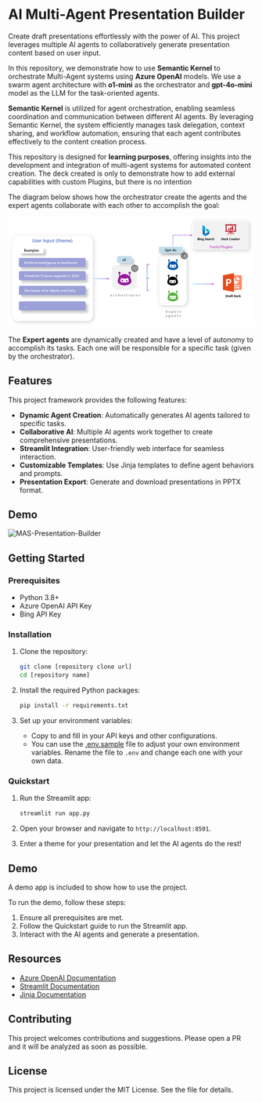 # AI Multi-Agent Presentation Builder

Create draft presentations effortlessly with the power of AI. This project leverages multiple AI agents to collaboratively generate presentation content based on user input. 

In this repository, we demonstrate how to use **Semantic Kernel** to orchestrate Multi-Agent systems using **Azure OpenAI** models. We use a swarm agent architecture with **o1-mini** as the orchestrator and **gpt-4o-mini** model as the LLM for the task-oriented agents.

**Semantic Kernel** is utilized for agent orchestration, enabling seamless coordination and communication between different AI agents. By leveraging Semantic Kernel, the system efficiently manages task delegation, context sharing, and workflow automation, ensuring that each agent contributes effectively to the content creation process.

This repository is designed for **learning purposes**, offering insights into the development and integration of multi-agent systems for automated content creation.
The deck created is only to demonstrate how to add external capabilities with custom Plugins, but there is no intention 

The diagram below shows how the orchestrator create the agents and the expert agents collaborate with each other to accomplish the goal:

![MAS-Presentation-Builder](https://raw.githubusercontent.com/Azure-Samples/ai-multi-agent-presentation-builder/main/images/mas-orchestrator-deck-builder.png)

The **Expert agents** are dynamically created and have a level of autonomy to accomplish its tasks. Each one will be responsible for a specific task (given by the orchestrator).

## Features

This project framework provides the following features:

* **Dynamic Agent Creation**: Automatically generates AI agents tailored to specific tasks.
* **Collaborative AI**: Multiple AI agents work together to create comprehensive presentations.
* **Streamlit Integration**: User-friendly web interface for seamless interaction.
* **Customizable Templates**: Use Jinja templates to define agent behaviors and prompts.
* **Presentation Export**: Generate and download presentations in PPTX format.

## Demo
![MAS-Presentation-Builder](images/mas-presentation-builder.gif)

## Getting Started

### Prerequisites

- Python 3.8+
- Azure OpenAI API Key
- Bing API Key

### Installation

1. Clone the repository:
    ```sh
    git clone [repository clone url]
    cd [repository name]
    ```

2. Install the required Python packages:
    ```sh
    pip install -r requirements.txt
    ```

3. Set up your environment variables:
    - Copy  to  and fill in your API keys and other configurations.
    - You can use the [.env.sample](.env.sample) file to adjust your own environment variables. Rename the file to `.env` and change each one with your own data.

### Quickstart

1. Run the Streamlit app:
    ```sh
    streamlit run app.py
    ```

2. Open your browser and navigate to `http://localhost:8501`.

3. Enter a theme for your presentation and let the AI agents do the rest!

## Demo

A demo app is included to show how to use the project.

To run the demo, follow these steps:

1. Ensure all prerequisites are met.
2. Follow the Quickstart guide to run the Streamlit app.
3. Interact with the AI agents and generate a presentation.

## Resources

- [Azure OpenAI Documentation](https://learn.microsoft.com/en-us/azure/cognitive-services/openai/)
- [Streamlit Documentation](https://docs.streamlit.io/)
- [Jinja Documentation](https://jinja.palletsprojects.com/)

## Contributing

This project welcomes contributions and suggestions. Please open a PR and it will be analyzed as soon as possible.

## License

This project is licensed under the MIT License. See the  file for details.
